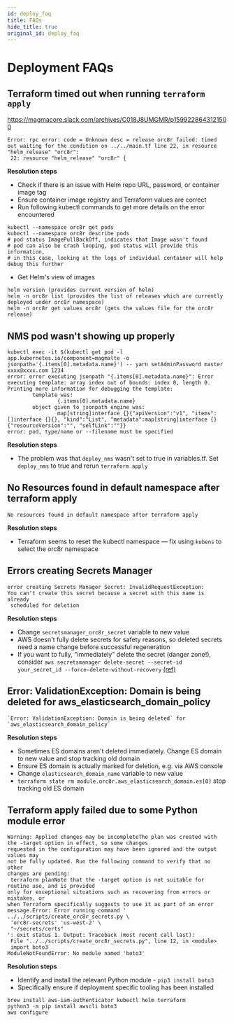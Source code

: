 ```yaml
---
id: deploy_faq
title: FAQs
hide_title: true
original_id: deploy_faq
---
```


# Deployment FAQs

## Terraform timed out when running `terraform apply`

https://magmacore.slack.com/archives/C018J8UMGMR/p1599228643121500

```
Error: rpc error: code = Unknown desc = release orc8r failed: timed out waiting for the condition on ../../main.tf line 22, in resource "helm_release" "orc8r":
 22: resource "helm_release" "orc8r" {
```

**Resolution steps**

- Check if there is an issue with Helm repo URL, password, or container image tag
- Ensure container image registry and Terraform values are correct
- Run following kubectl commands to get more details on the error encountered

```
kubectl --namespace orc8r get pods
kubectl --namespace orc8r describe pods
# pod status ImagePullBackOff, indicates that Image wasn't found
# pod can also be crash looping, pod status will provide this information,
# in this case, looking at the logs of individual container will help debug this further
```

- Get Helm's view of images

```
helm version (provides current version of helm)
helm -n orc8r list (provides the list of releases which are currently deployed under orc8r namespace)
helm -n orc8r get values orc8r (gets the values file for the orc8r release)
```

## NMS pod wasn't showing up properly

```
kubectl exec -it $(kubectl get pod -l app.kubernetes.io/component=magmalte -o jsonpath='{.items[0].metadata.name}') -- yarn setAdminPassword master xxxx@xxxx.com 1234
error: error executing jsonpath "{.items[0].metadata.name}": Error executing template: array index out of bounds: index 0, length 0. Printing more information for debugging the template:
        template was:
                {.items[0].metadata.name}
        object given to jsonpath engine was:
                map[string]interface {}{"apiVersion":"v1", "items":[]interface {}{}, "kind":"List", "metadata":map[string]interface {}{"resourceVersion":"", "selfLink":""}}
error: pod, type/name or --filename must be specified
```

**Resolution steps**

- The problem was that `deploy_nms` wasn't set to true in variables.tf. Set `deploy_nms` to true and rerun `terraform apply`

## No Resources found in default namespace after terraform apply

```
No resources found in default namespace after terraform apply
```

**Resolution steps**

- Terraform seems to reset the kubectl namespace — fix using `kubens` to select the orc8r namespace

## Errors creating Secrets Manager

```
error creating Secrets Manager Secret: InvalidRequestException:
You can't create this secret because a secret with this name is already
 scheduled for deletion
```

**Resolution steps**

- Change `secretsmanager_orc8r_secret` variable to new value
- AWS doesn't fully delete secrets for safety reasons, so deleted secrets need a name change before successful regeneration
- If you want to fully, "immediately" delete the secret (danger zone!), consider `aws secretsmanager delete-secret --secret-id your_secret_id --force-delete-without-recovery` [(ref)](https://docs.aws.amazon.com/secretsmanager/latest/userguide/manage_delete-restore-secret.html)

## Error: ValidationException: Domain is being deleted for aws_elasticsearch_domain_policy

```
`Error: ValidationException: Domain is being deleted` for `aws_elasticsearch_domain_policy`

```

**Resolution steps**

- Sometimes ES domains aren't deleted immediately. Change ES domain to new value and stop tracking old domain
- Ensure ES domain is actually marked for deletion, e.g. via AWS console
- Change `elasticsearch_domain_name` variable to new value
- `terraform state rm module.orc8r.aws_elasticsearch_domain.es[0]` stop tracking old ES domain

## Terraform apply failed due to some Python module error

```
Warning: Applied changes may be incompleteThe plan was created with the -target option in effect, so some changes
requested in the configuration may have been ignored and the output values may
not be fully updated. Run the following command to verify that no other
changes are pending:
 terraform planNote that the -target option is not suitable for routine use, and is provided
only for exceptional situations such as recovering from errors or mistakes, or
when Terraform specifically suggests to use it as part of an error message.Error: Error running command ' ../../scripts/create_orc8r_secrets.py \
 'orc8r-secrets' 'us-west-2' \
 "~/secrets/certs"
': exit status 1. Output: Traceback (most recent call last):
 File "../../scripts/create_orc8r_secrets.py", line 12, in <module>
 import boto3
ModuleNotFoundError: No module named 'boto3'
```

**Resolution steps**

- Identify and install the relevant Python module - `pip3 install boto3`
- Specifically ensure if deployment specific tooling has been installed

```
brew install aws-iam-authenticator kubectl helm terraform
python3 -m pip install awscli boto3
aws configure
```
